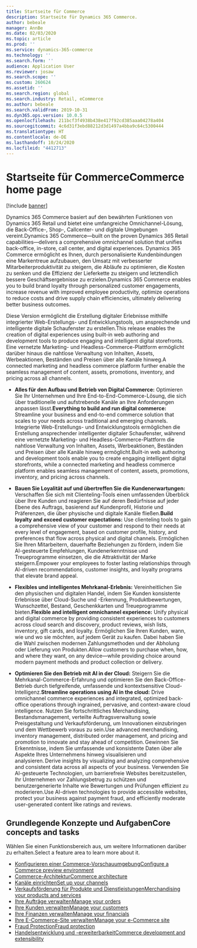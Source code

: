 ```yaml
---
title: Startseite für Commerce
description: Startseite für Dynamics 365 Commerce.
author: bebeale
manager: AnnBe
ms.date: 02/03/2020
ms.topic: article
ms.prod: ''
ms.service: dynamics-365-commerce
ms.technology: ''
ms.search.form: ''
audience: Application User
ms.reviewer: josaw
ms.search.scope: ''
ms.custom: 260624
ms.assetid: ''
ms.search.region: global
ms.search.industry: Retail, eCommerce
ms.author: bebeale
ms.search.validFrom: 2019-10-31
ms.dyn365.ops.version: 10.0.5
ms.openlocfilehash: 211bcf3f4938b438e417f92cd385aaa04278a404
ms.sourcegitcommit: 4c6d31f3ebd88212d3d1497a4bba9c64c5300444
ms.translationtype: HT
ms.contentlocale: de-DE
ms.lasthandoff: 10/24/2020
ms.locfileid: "4412713"
---
```

# <a name="commerce-home-page"></a><span data-ttu-id="658e2-103">Startseite für Commerce</span><span class="sxs-lookup"><span data-stu-id="658e2-103">Commerce home page</span></span>

[!include [banner](includes/banner.md)]


<span data-ttu-id="658e2-104">Dynamics 365 Commerce basiert auf den bewährten Funktionen von Dynamics 365 Retail und bietet eine umfangreiche Omnichannel-Lösung, die Back-Office-, Shop-, Callcenter- und digitale Umgebungen vereint.</span><span class="sxs-lookup"><span data-stu-id="658e2-104">Dynamics 365 Commerce—built on the proven Dynamics 365 Retail capabilities—delivers a comprehensive omnichannel solution that unifies back-office, in-store, call center, and digital experiences.</span></span> <span data-ttu-id="658e2-105">Dynamics 365 Commerce ermöglicht es Ihnen, durch personalisierte Kundenbindungen eine Markentreue aufzubauen, den Umsatz mit verbesserter Mitarbeiterproduktivität zu steigern, die Abläufe zu optimieren, die Kosten zu senken und die Effizienz der Lieferkette zu steigern und letztendlich bessere Geschäftsergebnisse zu erzielen.</span><span class="sxs-lookup"><span data-stu-id="658e2-105">Dynamics 365 Commerce enables you to build brand loyalty through personalized customer engagements, increase revenue with improved employee productivity, optimize operations to reduce costs and drive supply chain efficiencies, ultimately delivering better business outcomes.</span></span>

<span data-ttu-id="658e2-106">Diese Version ermöglicht die Erstellung digitaler Erlebnisse mithilfe integrierter Web-Erstellungs- und Entwicklungstools, um ansprechende und intelligente digitale Schaufenster zu erstellen.</span><span class="sxs-lookup"><span data-stu-id="658e2-106">This release enables the creation of digital experiences using built-in web authoring and development tools to produce engaging and intelligent digital storefronts.</span></span> <span data-ttu-id="658e2-107">Eine vernetzte Marketing- und Headless-Commerce-Plattform ermöglicht darüber hinaus die nahtlose Verwaltung von Inhalten, Assets, Werbeaktionen, Beständen und Preisen über alle Kanäle hinweg.</span><span class="sxs-lookup"><span data-stu-id="658e2-107">A connected marketing and headless commerce platform further enable the seamless management of content, assets, promotions, inventory, and pricing across all channels.</span></span>

- <span data-ttu-id="658e2-108">**Alles für den Aufbau und Betrieb von Digital Commerce:** Optimieren Sie Ihr Unternehmen und Ihre End-to-End-Commerce-Lösung, die sich über traditionelle und aufstrebende Kanäle an Ihre Anforderungen anpassen lässt.</span><span class="sxs-lookup"><span data-stu-id="658e2-108">**Everything to build and run digital commerce:** Streamline your business and end-to-end commerce solution that scales to your needs across traditional and emerging channels.</span></span> <span data-ttu-id="658e2-109">Integrierte Web-Erstellungs- und Entwicklungstools ermöglichen die Erstellung ansprechender intelligenter digitaler Schaufenster, während eine vernetzte Marketing- und Headless-Commerce-Plattform die nahtlose Verwaltung von Inhalten, Assets, Werbeaktionen, Beständen und Preisen über alle Kanäle hinweg ermöglicht.</span><span class="sxs-lookup"><span data-stu-id="658e2-109">Built-in web authoring and development tools enable you to create engaging intelligent digital storefronts, while a connected marketing and headless commerce platform enables seamless management of content, assets, promotions, inventory, and pricing across channels.</span></span>

- <span data-ttu-id="658e2-110">**Bauen Sie Loyalität auf und übertreffen Sie die Kundenerwartungen:** Verschaffen Sie sich mit Clienteling-Tools einen umfassenden Überblick über Ihre Kunden und reagieren Sie auf deren Bedürfnisse auf jeder Ebene des Auftrags, basierend auf Kundenprofil, Historie und Präferenzen, die über physische und digitale Kanäle fließen.</span><span class="sxs-lookup"><span data-stu-id="658e2-110">**Build loyalty and exceed customer expectations:** Use clienteling tools to gain a comprehensive view of your customer and respond to their needs at every level of engagement, based on customer profile, history, and preferences that flow across physical and digital channels.</span></span> <span data-ttu-id="658e2-111">Ermöglichen Sie Ihren Mitarbeitern, dauerhafte Beziehungen zu fördern, indem Sie AI-gesteuerte Empfehlungen, Kundenerkenntnisse und Treueprogramme einsetzen, die die Attraktivität der Marke steigern.</span><span class="sxs-lookup"><span data-stu-id="658e2-111">Empower your employees to foster lasting relationships through AI-driven recommendations, customer insights, and loyalty programs that elevate brand appeal.</span></span>

- <span data-ttu-id="658e2-112">**Flexibles und intelligentes Mehrkanal-Erlebnis:** Vereinheitlichen Sie den physischen und digitalen Handel, indem Sie Kunden konsistente Erlebnisse über Cloud-Suche und -Erkennung, Produktbewertungen, Wunschzettel, Bestand, Geschenkkarten und Treueprogramme bieten.</span><span class="sxs-lookup"><span data-stu-id="658e2-112">**Flexible and intelligent omnichannel experience:** Unify physical and digital commerce by providing consistent experiences to customers across cloud search and discovery, product reviews, wish lists, inventory, gift cards, and loyalty.</span></span> <span data-ttu-id="658e2-113">Ermöglichen Sie Ihren Kunden, wann, wie und wo sie möchten, auf jedem Gerät zu kaufen. Dabei haben Sie die Wahl zwischen modernen Zahlungsmethoden und der Abholung oder Lieferung von Produkten.</span><span class="sxs-lookup"><span data-stu-id="658e2-113">Allow customers to purchase when, how, and where they want, on any device—while providing choice around modern payment methods and product collection or delivery.</span></span>

- <span data-ttu-id="658e2-114">**Optimieren Sie den Betrieb mit AI in der Cloud:** Steigern Sie die Mehrkanal-Commerce-Erfahrung und optimieren Sie den Back-Office-Betrieb durch tiefgreifende, umfassende und kontextsensitive Cloud-Intelligenz.</span><span class="sxs-lookup"><span data-stu-id="658e2-114">**Streamline operations using AI in the cloud:** Drive omnichannel commerce experiences and integrated, optimized back-office operations through ingrained, pervasive, and context-aware cloud intelligence.</span></span> <span data-ttu-id="658e2-115">Nutzen Sie fortschrittliches Merchandising, Bestandsmanagement, verteilte Auftragsverwaltung sowie Preisgestaltung und Verkaufsförderung, um Innovationen einzubringen und dem Wettbewerb voraus zu sein.</span><span class="sxs-lookup"><span data-stu-id="658e2-115">Use advanced merchandising, inventory management, distributed order management, and pricing and promotion to innovate and stay ahead of competition.</span></span><span data-ttu-id="658e2-116"> Gewinnen Sie Erkenntnisse, indem Sie umfassende und konsistente Daten über alle Aspekte Ihres Unternehmens hinweg visualisieren und analysieren.</span><span class="sxs-lookup"><span data-stu-id="658e2-116"> Derive insights by visualizing and analyzing comprehensive and consistent data across all aspects of your business.</span></span> <span data-ttu-id="658e2-117">Verwenden Sie AI-gesteuerte Technologien, um barrierefreie Websites bereitzustellen, Ihr Unternehmen vor Zahlungsbetrug zu schützen und benutzergenerierte Inhalte wie Bewertungen und Prüfungen effizient zu moderieren.</span><span class="sxs-lookup"><span data-stu-id="658e2-117">Use AI-driven technologies to provide accessible websites, protect your business against payment fraud, and efficiently moderate user-generated content like ratings and reviews.</span></span> 

## <a name="core-concepts-and-tasks"></a><span data-ttu-id="658e2-118">Grundlegende Konzepte und Aufgaben</span><span class="sxs-lookup"><span data-stu-id="658e2-118">Core concepts and tasks</span></span>

<span data-ttu-id="658e2-119">Wählen Sie einen Funktionsbereich aus, um weitere Informationen darüber zu erhalten.</span><span class="sxs-lookup"><span data-stu-id="658e2-119">Select a feature area to learn more about it.</span></span>
- [<span data-ttu-id="658e2-120">Konfigurieren einer Commerce-Vorschauumgebung</span><span class="sxs-lookup"><span data-stu-id="658e2-120">Configure a Commerce preview environment</span></span>](provisioning-guide.md)
- [<span data-ttu-id="658e2-121">Commerce-Architektur</span><span class="sxs-lookup"><span data-stu-id="658e2-121">Commerce architecture</span></span>](retail-components.md)
- [<span data-ttu-id="658e2-122">Kanäle einrichten</span><span class="sxs-lookup"><span data-stu-id="658e2-122">Set up your channels</span></span>](channels-overview.md)
- [<span data-ttu-id="658e2-123">Verkaufsförderung für Produkte und Dienstleistungen</span><span class="sxs-lookup"><span data-stu-id="658e2-123">Merchandising your products and services</span></span>](set-up-retail-products.md)
- [<span data-ttu-id="658e2-124">Ihre Aufträge verwalten</span><span class="sxs-lookup"><span data-stu-id="658e2-124">Manage your orders</span></span>](Order-fulfillment-overview.md)
- [<span data-ttu-id="658e2-125">Ihre Kunden verwalten</span><span class="sxs-lookup"><span data-stu-id="658e2-125">Manage your customers</span></span>](set-up-customer-loyalty-program.md)
- [<span data-ttu-id="658e2-126">Ihre Finanzen verwalten</span><span class="sxs-lookup"><span data-stu-id="658e2-126">Manage your financials</span></span>](retail-statements.md)
- [<span data-ttu-id="658e2-127">Ihre E-Commerce-Site verwalten</span><span class="sxs-lookup"><span data-stu-id="658e2-127">Manage your e-Commerce site</span></span>](online-store-overview.md)
- [<span data-ttu-id="658e2-128">Fraud Protection</span><span class="sxs-lookup"><span data-stu-id="658e2-128">Fraud protection</span></span>](dev-itpro/DFP.md)
- [<span data-ttu-id="658e2-129">Handelsentwicklung und -erweiterbarkeit</span><span class="sxs-lookup"><span data-stu-id="658e2-129">Commerce development and extensibility</span></span>](dev-itpro/dev-retail-home-page.md)
